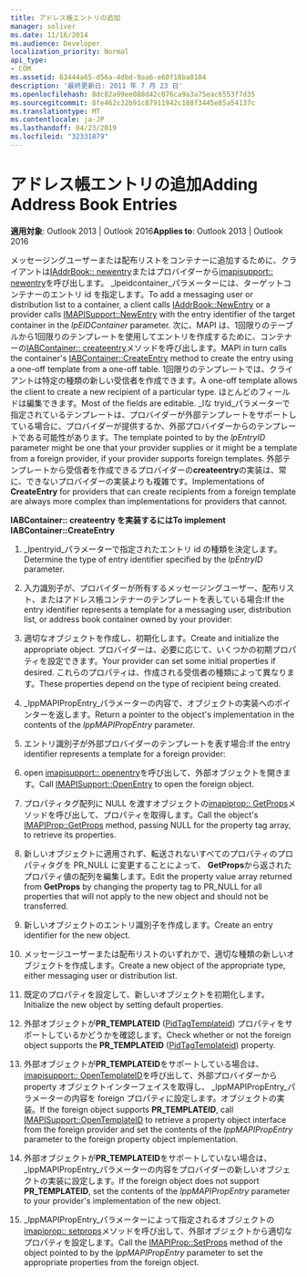 ```yaml
---
title: アドレス帳エントリの追加
manager: soliver
ms.date: 11/16/2014
ms.audience: Developer
localization_priority: Normal
api_type:
- COM
ms.assetid: 63444a65-d56a-4dbd-9aa6-e60f18ba8104
description: '最終更新日: 2011 年 7 月 23 日'
ms.openlocfilehash: 8dc82a99ee088d42c076ca9a3a75eac6553f7d35
ms.sourcegitcommit: 8fe462c32b91c87911942c188f3445e85a54137c
ms.translationtype: MT
ms.contentlocale: ja-JP
ms.lasthandoff: 04/23/2019
ms.locfileid: "32331879"
---
```

# <a name="adding-address-book-entries"></a><span data-ttu-id="f7c25-103">アドレス帳エントリの追加</span><span class="sxs-lookup"><span data-stu-id="f7c25-103">Adding Address Book Entries</span></span>

  
  
<span data-ttu-id="f7c25-104">**適用対象**: Outlook 2013 | Outlook 2016</span><span class="sxs-lookup"><span data-stu-id="f7c25-104">**Applies to**: Outlook 2013 | Outlook 2016</span></span> 
  
<span data-ttu-id="f7c25-105">メッセージングユーザーまたは配布リストをコンテナーに追加するために、クライアントは[IAddrBook:: newentry](iaddrbook-newentry.md)またはプロバイダーから[imapisupport:: newentry](imapisupport-newentry.md)を呼び出します。 _lpeidcontainer_パラメーターには、ターゲットコンテナーのエントリ id を指定します。</span><span class="sxs-lookup"><span data-stu-id="f7c25-105">To add a messaging user or distribution list to a container, a client calls [IAddrBook::NewEntry](iaddrbook-newentry.md) or a provider calls [IMAPISupport::NewEntry](imapisupport-newentry.md) with the entry identifier of the target container in the  _lpEIDContainer_ parameter.</span></span> <span data-ttu-id="f7c25-106">次に、MAPI は、1回限りのテーブルから1回限りのテンプレートを使用してエントリを作成するために、コンテナーの[IABContainer:: createentry](iabcontainer-createentry.md)メソッドを呼び出します。</span><span class="sxs-lookup"><span data-stu-id="f7c25-106">MAPI in turn calls the container's [IABContainer::CreateEntry](iabcontainer-createentry.md) method to create the entry using a one-off template from a one-off table.</span></span> <span data-ttu-id="f7c25-107">1回限りのテンプレートでは、クライアントは特定の種類の新しい受信者を作成できます。</span><span class="sxs-lookup"><span data-stu-id="f7c25-107">A one-off template allows the client to create a new recipient of a particular type.</span></span> <span data-ttu-id="f7c25-108">ほとんどのフィールドは編集できます。</span><span class="sxs-lookup"><span data-stu-id="f7c25-108">Most of the fields are editable.</span></span> <span data-ttu-id="f7c25-109">_lな tryid_パラメーターで指定されているテンプレートは、プロバイダーが外部テンプレートをサポートしている場合に、プロバイダーが提供するか、外部プロバイダーからのテンプレートである可能性があります。</span><span class="sxs-lookup"><span data-stu-id="f7c25-109">The template pointed to by the  _lpEntryID_ parameter might be one that your provider supplies or it might be a template from a foreign provider, if your provider supports foreign templates.</span></span> <span data-ttu-id="f7c25-110">外部テンプレートから受信者を作成できるプロバイダーの**createentry**の実装は、常に、できないプロバイダーの実装よりも複雑です。</span><span class="sxs-lookup"><span data-stu-id="f7c25-110">Implementations of **CreateEntry** for providers that can create recipients from a foreign template are always more complex than implementations for providers that cannot.</span></span> 
  
 <span data-ttu-id="f7c25-111">**IABContainer:: createentry を実装するには**</span><span class="sxs-lookup"><span data-stu-id="f7c25-111">**To implement IABContainer::CreateEntry**</span></span>
  
1. <span data-ttu-id="f7c25-112">_lpentryid_パラメーターで指定されたエントリ id の種類を決定します。</span><span class="sxs-lookup"><span data-stu-id="f7c25-112">Determine the type of entry identifier specified by the  _lpEntryID_ parameter.</span></span> 
    
2. <span data-ttu-id="f7c25-113">入力識別子が、プロバイダーが所有するメッセージングユーザー、配布リスト、またはアドレス帳コンテナーのテンプレートを表している場合:</span><span class="sxs-lookup"><span data-stu-id="f7c25-113">If the entry identifier represents a template for a messaging user, distribution list, or address book container owned by your provider:</span></span>
    
1. <span data-ttu-id="f7c25-114">適切なオブジェクトを作成し、初期化します。</span><span class="sxs-lookup"><span data-stu-id="f7c25-114">Create and initialize the appropriate object.</span></span> <span data-ttu-id="f7c25-115">プロバイダーは、必要に応じて、いくつかの初期プロパティを設定できます。</span><span class="sxs-lookup"><span data-stu-id="f7c25-115">Your provider can set some initial properties if desired.</span></span> <span data-ttu-id="f7c25-116">これらのプロパティは、作成される受信者の種類によって異なります。</span><span class="sxs-lookup"><span data-stu-id="f7c25-116">These properties depend on the type of recipient being created.</span></span> 
    
2. <span data-ttu-id="f7c25-117">_lppMAPIPropEntry_パラメーターの内容で、オブジェクトの実装へのポインターを返します。</span><span class="sxs-lookup"><span data-stu-id="f7c25-117">Return a pointer to the object's implementation in the contents of the  _lppMAPIPropEntry_ parameter.</span></span> 
    
3. <span data-ttu-id="f7c25-118">エントリ識別子が外部プロバイダーのテンプレートを表す場合:</span><span class="sxs-lookup"><span data-stu-id="f7c25-118">If the entry identifier represents a template for a foreign provider:</span></span>
    
1. <span data-ttu-id="f7c25-119">open [imapisupport:: openentry](imapisupport-openentry.md)を呼び出して、外部オブジェクトを開きます。</span><span class="sxs-lookup"><span data-stu-id="f7c25-119">Call [IMAPISupport::OpenEntry](imapisupport-openentry.md) to open the foreign object.</span></span> 
    
2. <span data-ttu-id="f7c25-120">プロパティタグ配列に NULL を渡すオブジェクトの[imapiprop:: GetProps](imapiprop-getprops.md)メソッドを呼び出して、プロパティを取得します。</span><span class="sxs-lookup"><span data-stu-id="f7c25-120">Call the object's [IMAPIProp::GetProps](imapiprop-getprops.md) method, passing NULL for the property tag array, to retrieve its properties.</span></span> 
    
3. <span data-ttu-id="f7c25-121">新しいオブジェクトに適用されず、転送されないすべてのプロパティのプロパティタグを PR_NULL に変更することによって、 **GetProps**から返されたプロパティ値の配列を編集します。</span><span class="sxs-lookup"><span data-stu-id="f7c25-121">Edit the property value array returned from **GetProps** by changing the property tag to PR_NULL for all properties that will not apply to the new object and should not be transferred.</span></span> 
    
4. <span data-ttu-id="f7c25-122">新しいオブジェクトのエントリ識別子を作成します。</span><span class="sxs-lookup"><span data-stu-id="f7c25-122">Create an entry identifier for the new object.</span></span> 
    
5. <span data-ttu-id="f7c25-123">メッセージユーザーまたは配布リストのいずれかで、適切な種類の新しいオブジェクトを作成します。</span><span class="sxs-lookup"><span data-stu-id="f7c25-123">Create a new object of the appropriate type, either messaging user or distribution list.</span></span>
    
6. <span data-ttu-id="f7c25-124">既定のプロパティを設定して、新しいオブジェクトを初期化します。</span><span class="sxs-lookup"><span data-stu-id="f7c25-124">Initialize the new object by setting default properties.</span></span>
    
7. <span data-ttu-id="f7c25-125">外部オブジェクトが**PR_TEMPLATEID** ([PidTagTemplateid](pidtagtemplateid-canonical-property.md)) プロパティをサポートしているかどうかを確認します。</span><span class="sxs-lookup"><span data-stu-id="f7c25-125">Check whether or not the foreign object supports the **PR_TEMPLATEID** ([PidTagTemplateid](pidtagtemplateid-canonical-property.md)) property.</span></span> 
    
8. <span data-ttu-id="f7c25-126">外部オブジェクトが**PR_TEMPLATEID**をサポートしている場合は、 [imapisupport:: OpenTemplateID](imapisupport-opentemplateid.md)を呼び出して、外部プロバイダーから property オブジェクトインターフェイスを取得し、 _lppMAPIPropEntry_パラメーターの内容を foreign プロパティに設定します。オブジェクトの実装。</span><span class="sxs-lookup"><span data-stu-id="f7c25-126">If the foreign object supports **PR_TEMPLATEID**, call [IMAPISupport::OpenTemplateID](imapisupport-opentemplateid.md) to retrieve a property object interface from the foreign provider and set the contents of the  _lppMAPIPropEntry_ parameter to the foreign property object implementation.</span></span> 
    
9. <span data-ttu-id="f7c25-127">外部オブジェクトが**PR_TEMPLATEID**をサポートしていない場合は、 _lppMAPIPropEntry_パラメーターの内容をプロバイダーの新しいオブジェクトの実装に設定します。</span><span class="sxs-lookup"><span data-stu-id="f7c25-127">If the foreign object does not support **PR_TEMPLATEID**, set the contents of the  _lppMAPIPropEntry_ parameter to your provider's implementation of the new object.</span></span> 
    
10. <span data-ttu-id="f7c25-128">_lppMAPIPropEntry_パラメーターによって指定されるオブジェクトの[imapiprop:: setprops](imapiprop-setprops.md)メソッドを呼び出して、外部オブジェクトから適切なプロパティを設定します。</span><span class="sxs-lookup"><span data-stu-id="f7c25-128">Call the [IMAPIProp::SetProps](imapiprop-setprops.md) method of the object pointed to by the  _lppMAPIPropEntry_ parameter to set the appropriate properties from the foreign object.</span></span> 
    

